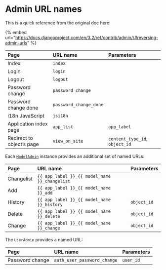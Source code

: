 # Admin URL names

This is a quick reference from the original doc here: 

{% embed url="https://docs.djangoproject.com/en/3.2/ref/contrib/admin/\#reversing-admin-urls" %}



| Page | URL name | Parameters |
| :--- | :--- | :--- |
| Index | `index` |  |
| Login | `login` |  |
| Logout | `logout` |  |
| Password change | `password_change` |  |
| Password change done | `password_change_done` |  |
| i18n JavaScript | `jsi18n` |  |
| Application index page | `app_list` | `app_label` |
| Redirect to object’s page | `view_on_site` | `content_type_id`, `object_id` |

Each [`ModelAdmin`](https://docs.djangoproject.com/en/3.2/ref/contrib/admin/#django.contrib.admin.ModelAdmin) instance provides an additional set of named URLs:

| Page | URL name | Parameters |
| :--- | :--- | :--- |
| Changelist | `{{ app_label }}_{{ model_name }}_changelist` |  |
| Add | `{{ app_label }}_{{ model_name }}_add` |  |
| History | `{{ app_label }}_{{ model_name }}_history` | `object_id` |
| Delete | `{{ app_label }}_{{ model_name }}_delete` | `object_id` |
| Change | `{{ app_label }}_{{ model_name }}_change` | `object_id` |

The `UserAdmin` provides a named URL:

| Page | URL name | Parameters |
| :--- | :--- | :--- |
| Password change | `auth_user_password_change` | `user_id` |

